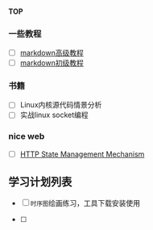 
#### TOP



### 一些教程

-[ ] <a href="https://markdown.com.cn/extended-syntax/" title="扩展语法">markdown高级教程</a> 
-[ ] <a href="https://markdown.com.cn/basic-syntax/" title="基本语法">markdown初级教程</a>

### 书籍
-[ ] Linux内核源代码情景分析
-[ ] 实战linux socket编程

### nice web
-[ ] <a href="https://datatracker.ietf.org/doc/html/rfc6265" title="HTTP State Management Mechanism">HTTP State Management Mechanism</a>

## 学习计划列表

-[ ] `时序图`绘画练习，工具下载安装使用

-[ ] 